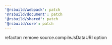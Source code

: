 ```yaml
---
'@rsbuild/webpack': patch
'@rsbuild/document': patch
'@rsbuild/shared': patch
'@rsbuild/core': patch
---
```


refactor: remove source.compileJsDataURI option
